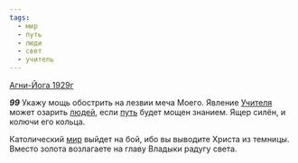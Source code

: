 ```yaml
---
tags:
  - мир
  - путь
  - люди
  - свет
  - учитель
---
```


[Агни-Йога 1929г](/agni/1929)

___99___
Укажу мощь обострить на лезвии меча Моего. Явление [Учителя](/tag/#учитель) может озарить [людей](/tag/#люди), если [путь](/tag/#путь) будет мощен знанием. Ящер силён, и колючи его кольца.   

Католический [мир](/tag/#мир) выйдет на бой, ибо вы выводите Христа из темницы. Вместо золота возлагаете на главу Владыки радугу света.   

